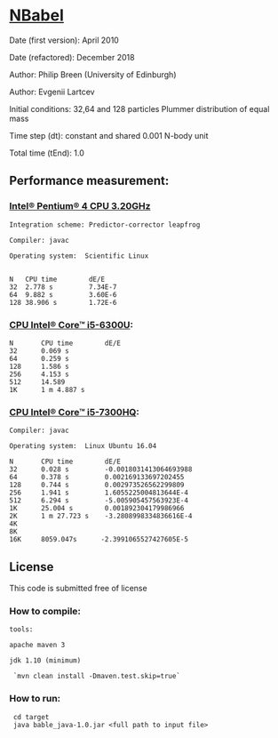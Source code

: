 # [NBabel](http://www.nbabel.org)

Date (first version): April 2010

Date (refactored): December 2018

Author:  Philip Breen (University of Edinburgh)

Author:  Evgenii Lartcev

Initial conditions: 32,64 and 128 particles Plummer distribution of equal mass

Time step (dt): constant and shared 0.001 N-body unit

Total time (tEnd): 1.0

## Performance measurement:

### [Intel® Pentium® 4 CPU 3.20GHz](https://ark.intel.com/ru/products/27500/Intel-Pentium-4-Processor-supporting-HT-Technology-3_20-GHz-1M-Cache-800-MHz-FSB)

    Integration scheme: Predictor-corrector leapfrog

    Compiler: javac

    Operating system:  Scientific Linux


    N	CPU time    	dE/E
    32	2.778 s 		7.34E-7
    64	9.882 s 		3.60E-6
    128	38.906 s		1.72E-6


### [CPU Intel® Core™ i5-6300U](https://ark.intel.com/ru/products/88190/Intel-Core-i5-6300U-Processor-3M-Cache-up-to-3_00-GHz):

    N       CPU time        dE/E
    32      0.069 s
    64      0.259 s
    128     1.586 s
    256     4.153 s
    512     14.589
    1K      1 m 4.887 s

### [CPU Intel® Core™ i5-7300HQ](https://ark.intel.com/ru/products/97456/Intel-Core-i5-7300HQ-Processor-6M-Cache-up-to-3-50-GHz-):

    Compiler: javac

    Operating system:  Linux Ubuntu 16.04

    N       CPU time        dE/E
    32      0.028 s         -0.0018031413064693988
    64      0.378 s         0.002169133697202455
    128     0.744 s         0.002973526562299809
    256     1.941 s         1.6055225004813644E-4
    512     6.294 s         -5.005905457563923E-4
    1K      25.004 s        0.001892304179986966
    2K      1 m 27.723 s    -3.2808998334836616E-4
    4K
    8K
    16K     8059.047s      -2.3991065527427605E-5

## License

This code is submitted free of license

### How to compile:

    tools:

    apache maven 3

    jdk 1.10 (minimum)

     `mvn clean install -Dmaven.test.skip=true`

### How to run:

     cd target
     java bable_java-1.0.jar <full path to input file>